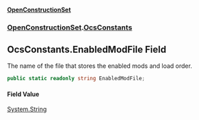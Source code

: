 #### [OpenConstructionSet](index.md 'index')
### [OpenConstructionSet](index.md#OpenConstructionSet 'OpenConstructionSet').[OcsConstants](O2L+5TDEXLJlnEZi6p3X+A.md 'OpenConstructionSet.OcsConstants')
## OcsConstants.EnabledModFile Field
The name of the file that stores the enabled mods and load order.  
```csharp
public static readonly string EnabledModFile;
```
#### Field Value
[System.String](https://docs.microsoft.com/en-us/dotnet/api/System.String 'System.String')

